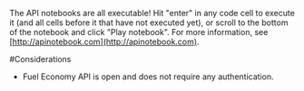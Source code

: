 The API notebooks are all executable! Hit "enter" in any code cell to execute it (and all cells before it that have not executed yet), or scroll to the bottom of the notebook and click "Play notebook". For more information, see [http://apinotebook.com](http://apinotebook.com).

#Considerations

- Fuel Economy API is open and does not require any authentication.
